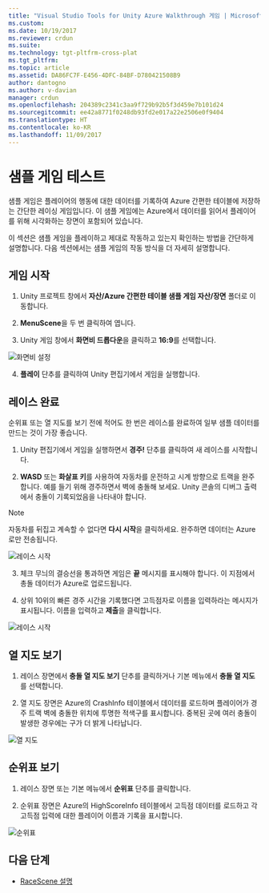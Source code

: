 ```yaml
---
title: "Visual Studio Tools for Unity Azure Walkthrough 게임 | Microsoft Docs"
ms.custom: 
ms.date: 10/19/2017
ms.reviewer: crdun
ms.suite: 
ms.technology: tgt-pltfrm-cross-plat
ms.tgt_pltfrm: 
ms.topic: article
ms.assetid: DA86FC7F-E456-4DFC-84BF-D780421508B9
author: dantogno
ms.author: v-davian
manager: crdun
ms.openlocfilehash: 204389c2341c3aa9f729b92b5f3d459e7b101d24
ms.sourcegitcommit: ee42a8771f0248db93fd2e017a22e2506e0f9404
ms.translationtype: HT
ms.contentlocale: ko-KR
ms.lasthandoff: 11/09/2017
---
```

# <a name="test-the-sample-game"></a>샘플 게임 테스트

샘플 게임은 플레이어의 행동에 대한 데이터를 기록하여 Azure 간편한 테이블에 저장하는 간단한 레이싱 게임입니다. 이 샘플 게임에는 Azure에서 데이터를 읽어서 플레이어를 위해 시각화하는 장면이 포함되어 있습니다.

이 섹션은 샘플 게임을 플레이하고 제대로 작동하고 있는지 확인하는 방법을 간단하게 설명합니다. 다음 섹션에서는 샘플 게임의 작동 방식을 더 자세히 설명합니다.

## <a name="starting-the-game"></a>게임 시작

1. Unity 프로젝트 창에서 **자산/Azure 간편한 테이블 샘플 게임 자산/장면** 폴더로 이동합니다.

2. **MenuScene**을 두 번 클릭하여 엽니다.

3. Unity 게임 창에서 **화면비 드롭다운**을 클릭하고 **16:9**를 선택합니다.

  ![화면비 설정](media/vstu_azure-test-sample-game-image1.png)

4. **플레이** 단추를 클릭하여 Unity 편집기에서 게임을 실행합니다.


## <a name="complete-a-race"></a>레이스 완료

순위표 또는 열 지도를 보기 전에 적어도 한 번은 레이스를 완료하여 일부 샘플 데이터를 만드는 것이 가장 좋습니다.

1. Unity 편집기에서 게임을 실행하면서 **경주!** 단추를 클릭하여 새 레이스를 시작합니다.

2. **WASD** 또는 **화살표 키**를 사용하여 자동차를 운전하고 시계 방향으로 트랙을 완주합니다. 예를 들기 위해 경주하면서 벽에 충돌해 보세요. Unity 콘솔의 디버그 출력에서 충돌이 기록되었음을 나타내야 합니다.

  >[!NOTE]
  > 자동차를 뒤집고 계속할 수 없다면 **다시 시작**을 클릭하세요. 완주하면 데이터는 Azure로만 전송됩니다.

  ![레이스 시작](media/vstu_azure-test-sample-game-image2.png)

3. 체크 무늬의 결승선을 통과하면 게임은 **끝** 메시지를 표시해야 합니다. 이 지점에서 총돌 데이터가 Azure로 업로드됩니다.

4. 상위 10위의 빠른 경주 시간을 기록했다면 고득점자로 이름을 입력하라는 메시지가 표시됩니다. 이름을 입력하고 **제출**을 클릭합니다.

  ![레이스 시작](media/vstu_azure-test-sample-game-image3.png)

## <a name="view-the-heatmap"></a>열 지도 보기

1. 레이스 장면에서 **충돌 열 지도 보기** 단추를 클릭하거나 기본 메뉴에서 **충돌 열 지도**를 선택합니다.

2. 열 지도 장면은 Azure의 CrashInfo 테이블에서 데이터를 로드하며 플레이어가 경주 트랙 벽에 충돌한 위치에 투명한 적색구를 표시합니다. 중복된 곳에 여러 충돌이 발생한 경우에는 구가 더 밝게 나타납니다.

  ![열 지도](media/vstu_azure-test-sample-game-image4.png)

## <a name="view-the-leaderboard"></a>순위표 보기

1. 레이스 장면 또는 기본 메뉴에서 **순위표** 단추를 클릭합니다.

2. 순위표 장면은 Azure의 HighScoreInfo 테이블에서 고득점 데이터를 로드하고 각 고득점 입력에 대한 플레이어 이름과 기록을 표시합니다.

  ![순위표](media/vstu_azure-test-sample-game-image5.png)

## <a name="next-step"></a>다음 단계

* [RaceScene 설명](visual-studio-tools-for-unity-azure-racescene.md)
